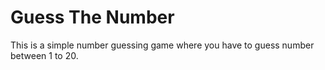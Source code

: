# Guess The Number
This is a simple number guessing game where you have to guess number between 1 to 20.

